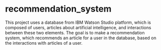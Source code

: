 # recommendation_system
This project uses a database from IBM Watson Studio platform, which is composed of users, articles about artificial intelligence, and interactions between these two elements. The goal is to make a recommendation system, which recommends an article for a user in the database, based on the interactions with articles of a user.
